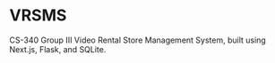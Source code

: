 # VRSMS
CS-340 Group III Video Rental Store Management System, built using Next.js, Flask, and SQLite.
